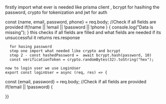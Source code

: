 firstly import what ever is needed like prisma client , bcrypt for hasihing the password, crypto for tokenization and jwt for auth 


  const {name, email, password, phone} = req.body;
   //Check if all fields are provided
   if(!name || !email || !password || !phone ) {
      console.log("Data is missing"); }  this checks if all fields are filled and what fields are needed if its unsuccessful it returns res.response 

      for hasing password 
      step one import what needed like crypto and bcrypt 
      step 2 - const hashedPassword =  await bcrypt.hash(password, 10)
      const verificationToken = crypto.randomBytes(32).toString("hex");

    now to login user we use LoginUser 
    export const loginUser = async (req, res) => {
 const {email, password} = req.body;
 //Check if all fields are provided
   if(!email || !password) {
    
   }}